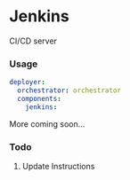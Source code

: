 # Jenkins
CI/CD server

### Usage

```yaml
deployer:
  orchestrator: orchestrator
  components:
    jenkins:
```
More coming soon...

### Todo
1. Update Instructions
